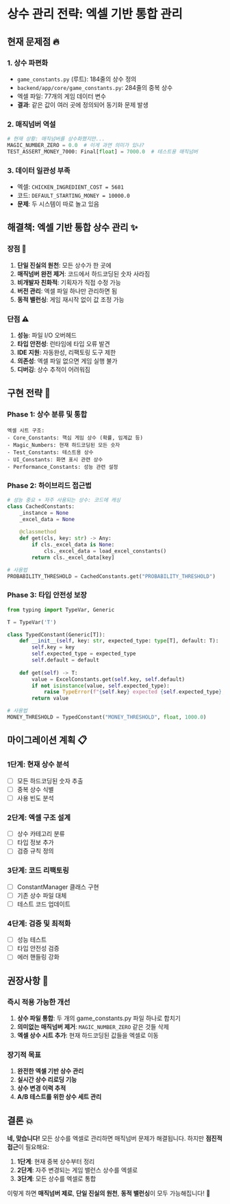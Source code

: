 # 상수 관리 전략: 엑셀 기반 통합 관리

## 현재 문제점 🔥

### 1. 상수 파편화
- `game_constants.py` (루트): 184줄의 상수 정의
- `backend/app/core/game_constants.py`: 284줄의 중복 상수
- 엑셀 파일: 77개의 게임 데이터 변수
- **결과**: 같은 값이 여러 곳에 정의되어 동기화 문제 발생

### 2. 매직넘버 역설
```python
# 현재 상황: 매직넘버를 상수화했지만...
MAGIC_NUMBER_ZERO = 0.0  # 이게 과연 의미가 있나?
TEST_ASSERT_MONEY_7000: Final[float] = 7000.0  # 테스트용 매직넘버
```

### 3. 데이터 일관성 부족
- 엑셀: `CHICKEN_INGREDIENT_COST = 5681`
- 코드: `DEFAULT_STARTING_MONEY = 10000.0`
- **문제**: 두 시스템이 따로 놀고 있음

## 해결책: 엑셀 기반 통합 상수 관리 ✨

### 장점 💪
1. **단일 진실의 원천**: 모든 상수가 한 곳에
2. **매직넘버 완전 제거**: 코드에서 하드코딩된 숫자 사라짐
3. **비개발자 친화적**: 기획자가 직접 수정 가능
4. **버전 관리**: 엑셀 파일 하나만 관리하면 됨
5. **동적 밸런싱**: 게임 재시작 없이 값 조정 가능

### 단점 ⚠️
1. **성능**: 파일 I/O 오버헤드
2. **타입 안전성**: 런타임에 타입 오류 발견
3. **IDE 지원**: 자동완성, 리팩토링 도구 제한
4. **의존성**: 엑셀 파일 없으면 게임 실행 불가
5. **디버깅**: 상수 추적이 어려워짐

## 구현 전략 🎯

### Phase 1: 상수 분류 및 통합
```
엑셀 시트 구조:
- Core_Constants: 핵심 게임 상수 (확률, 임계값 등)
- Magic_Numbers: 현재 하드코딩된 모든 숫자
- Test_Constants: 테스트용 상수
- UI_Constants: 화면 표시 관련 상수
- Performance_Constants: 성능 관련 설정
```

### Phase 2: 하이브리드 접근법
```python
# 성능 중요 + 자주 사용되는 상수: 코드에 캐싱
class CachedConstants:
    _instance = None
    _excel_data = None
    
    @classmethod
    def get(cls, key: str) -> Any:
        if cls._excel_data is None:
            cls._excel_data = load_excel_constants()
        return cls._excel_data[key]

# 사용법
PROBABILITY_THRESHOLD = CachedConstants.get("PROBABILITY_THRESHOLD")
```

### Phase 3: 타입 안전성 보장
```python
from typing import TypeVar, Generic

T = TypeVar('T')

class TypedConstant(Generic[T]):
    def __init__(self, key: str, expected_type: type[T], default: T):
        self.key = key
        self.expected_type = expected_type
        self.default = default
    
    def get(self) -> T:
        value = ExcelConstants.get(self.key, self.default)
        if not isinstance(value, self.expected_type):
            raise TypeError(f"{self.key} expected {self.expected_type}, got {type(value)}")
        return value

# 사용법
MONEY_THRESHOLD = TypedConstant("MONEY_THRESHOLD", float, 1000.0)
```

## 마이그레이션 계획 📋

### 1단계: 현재 상수 분석
- [ ] 모든 하드코딩된 숫자 추출
- [ ] 중복 상수 식별
- [ ] 사용 빈도 분석

### 2단계: 엑셀 구조 설계
- [ ] 상수 카테고리 분류
- [ ] 타입 정보 추가
- [ ] 검증 규칙 정의

### 3단계: 코드 리팩토링
- [ ] ConstantManager 클래스 구현
- [ ] 기존 상수 파일 대체
- [ ] 테스트 코드 업데이트

### 4단계: 검증 및 최적화
- [ ] 성능 테스트
- [ ] 타입 안전성 검증
- [ ] 에러 핸들링 강화

## 권장사항 🎪

### 즉시 적용 가능한 개선
1. **상수 파일 통합**: 두 개의 game_constants.py 파일 하나로 합치기
2. **의미없는 매직넘버 제거**: `MAGIC_NUMBER_ZERO` 같은 것들 삭제
3. **엑셀 상수 시트 추가**: 현재 하드코딩된 값들을 엑셀로 이동

### 장기적 목표
1. **완전한 엑셀 기반 상수 관리**
2. **실시간 상수 리로딩 기능**
3. **상수 변경 이력 추적**
4. **A/B 테스트를 위한 상수 세트 관리**

## 결론 💥

**네, 맞습니다!** 모든 상수를 엑셀로 관리하면 매직넘버 문제가 해결됩니다. 하지만 **점진적 접근**이 필요해요:

1. **1단계**: 현재 중복 상수부터 정리
2. **2단계**: 자주 변경되는 게임 밸런스 상수를 엑셀로
3. **3단계**: 모든 상수를 엑셀로 통합

이렇게 하면 **매직넘버 제로**, **단일 진실의 원천**, **동적 밸런싱**이 모두 가능해집니다! 🚀 